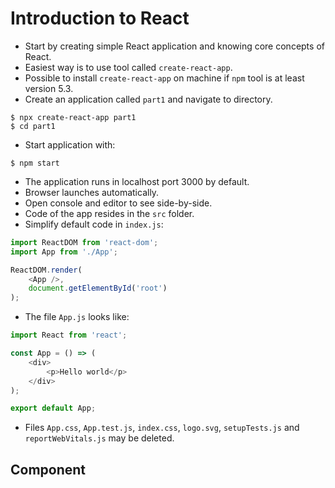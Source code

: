 # Introduction to React

- Start by creating simple React application and knowing core concepts of React.
- Easiest way is to use tool called `create-react-app`.
- Possible to install `create-react-app` on machine if `npm` tool is at least version 5.3.
- Create an application called `part1` and navigate to directory.
```
$ npx create-react-app part1
$ cd part1
```
- Start application with:
```
$ npm start
```
- The application runs in localhost port 3000 by default.
- Browser launches automatically.
- Open console and editor to see side-by-side.
- Code of the app resides in the `src` folder.
- Simplify default code in `index.js`:
```javascript
import ReactDOM from 'react-dom';
import App from './App';

ReactDOM.render(
    <App />,
    document.getElementById('root')
);
```
- The file `App.js` looks like:
```javascript
import React from 'react';

const App = () => (
    <div>
        <p>Hello world</p>
    </div>
);

export default App;
```
- Files `App.css`, `App.test.js`, `index.css`, `logo.svg`, `setupTests.js` and `reportWebVitals.js` may be deleted.

## Component

